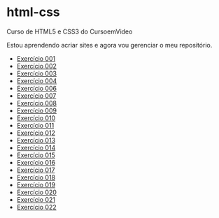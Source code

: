 # html-css
Curso de HTML5 e CSS3 do CursoemVideo

Estou aprendendo acriar sites e agora vou gerenciar o meu repositório.
<ul>
    <li><a href='https://rodrigomartinsa.github.io/html-css/exercicios/Ex001/index.html' target='_blank'>Exercício 001</a></li>
    <li><a href='https://rodrigomartinsa.github.io/html-css/exercicios/Ex002/index.html' target='_blank'>Exercício 002</a></li>
    <li><a href='https://rodrigomartinsa.github.io/html-css/exercicios/Ex003/index.html' target='_blank'>Exercício 003</a></li>
    <li><a href='https://rodrigomartinsa.github.io/html-css/exercicios/Ex004/index.html' target='_blank'>Exercício 004</a></li>
    <li><a href='https://rodrigomartinsa.github.io/html-css/exercicios/Ex006/index.html' target='_blank'>Exercício 006</a></li>
    <li><a href='https://rodrigomartinsa.github.io/html-css/exercicios/Ex007/index.html' target='_blank'>Exercício 007</a></li>
    <li><a href='https://rodrigomartinsa.github.io/html-css/exercicios/Ex008/index.html' target='_blank'>Exercício 008</a></li>
    <li><a href='https://rodrigomartinsa.github.io/html-css/exercicios/Ex009/index.html' target='_blank'>Exercício 009</a></li>
    <li><a href='https://rodrigomartinsa.github.io/html-css/exercicios/Ex010/index.html' target='_blank'>Exercício 010</a></li>
    <li><a href='https://rodrigomartinsa.github.io/html-css/exercicios/Ex011/index.html' target='_blank'>Exercício 011</a></li>
    <li><a href='https://rodrigomartinsa.github.io/html-css/exercicios/Ex012/index.html' target='_blank'>Exercício 012</a></li>
    <li><a href='https://rodrigomartinsa.github.io/html-css/exercicios/Ex013/index.html' target='_blank'>Exercício 013</a></li>
    <li><a href='https://rodrigomartinsa.github.io/html-css/exercicios/Ex014/index.html' target='_blank'>Exercício 014</a></li>
    <li><a href='https://rodrigomartinsa.github.io/html-css/exercicios/Ex015/index.html' target='_blank'>Exercício 015</a></li>
    <li><a href='https://rodrigomartinsa.github.io/html-css/exercicios/Ex016/cor01.html' target='_blank'>Exercício 016</a></li>
    <li><a href='https://rodrigomartinsa.github.io/html-css/exercicios/Ex017/fonte01.html' target='_blank'>Exercício 017</a></li>
    <li><a href='https://rodrigomartinsa.github.io/html-css/exercicios/Ex018/fontes01.html' target='_blank'>Exercício 018</a></li>
    <li><a href='https://rodrigomartinsa.github.io/html-css/exercicios/Ex019/index.html' target='_blank'>Exercício 019</a></li>
    <li><a href='https://rodrigomartinsa.github.io/html-css/exercicios/Ex020/houver.html' target='_blank'>Exercício 020</a></li>
    <li><a href='https://rodrigomartinsa.github.io/html-css/exercicios/Ex021/boxes01.html#' target='_blank'>Exercício 021</a></li>
    <li><a href='https://rodrigomartinsa.github.io/html-css/exercicios/Ex022/fundo001.html' target='_blank'>Exercício 022</a></li>
</ul>